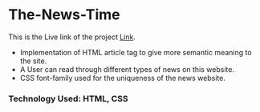 # The-News-Time
This is the Live link of the project [Link](https://the-news-times.netlify.app/).
- Implementation of HTML article tag to give more semantic meaning to the site.
- A User can read through different types of news on this website. 
- CSS font-family used for the uniqueness of the news website.
### Technology Used:  HTML, CSS
